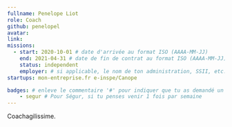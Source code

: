 ```yaml
---
fullname: Penelope Liot
role: Coach 
github: penelopel 
avatar: 
link: 
missions: 
  - start: 2020-10-01 # date d'arrivée au format ISO (AAAA-MM-JJ)
    end: 2021-04-31 # date de fin de contrat au format ISO (AAAA-MM-JJ)
    status: independent
    employer: # si applicable, le nom de ton administration, SSII, etc.
startups: mon-entreprise.fr e-inspe/Canope 

badges: # enleve le commentaire '#' pour indiquer que tu as demandé un badge 
    - segur # Pour Ségur, si tu penses venir 1 fois par semaine
---
```


Coachagilissime.
